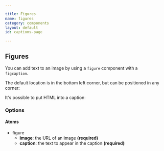 ```yaml
---

title: Figures
name: figures
category: components
layout: default
id: captions-page

---
```


## Figures

You can add text to an image by using a `figure` component with a `figcaption`.

<script>
component("figure", { "image": "http://lorempixel.com/200/200/people/7", "caption": "What's this then?"});
</script>

The default location is in the bottom left corner, but can be positioned in any corner:

<script>
component("figure", { "image": "http://lorempixel.com/200/200/people/1", "caption": "This is a caption", "position": "bottom-left"})
+component("figure", { "image": "http://lorempixel.com/200/200/people/2", "caption": "This is another caption", "position": "top-left"})
+component("figure", { "image": "http://lorempixel.com/200/200/people/3", "caption": "Here is yet another caption", "position": "top-right"})
+component("figure", { "image": "http://lorempixel.com/200/200/people/4", "caption": "Last caption, I promise", "position": "bottom-right"});
</script>

It's possible to put HTML into a caption:

<script>
component("figure", { "image": "http://lorempixel.com/600/400/people/5", "caption": "<h4>Look at this for a caption!</h4><p>Add in as much content as you want, being careful that the amount of content you add doesn't overwhelm the image.</p>"});
</script>

### Options

#### Atoms

* figure
  * **image**: the URL of an image **(required)**
  * **caption**: the text to appear in the caption **(required)**
